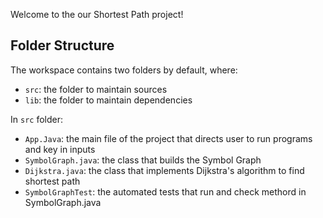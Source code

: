 Welcome to the our Shortest Path project!

## Folder Structure

The workspace contains two folders by default, where:

- `src`: the folder to maintain sources
- `lib`: the folder to maintain dependencies


In `src` folder:

- `App.Java`: the main file of the project that directs user to run programs and key in inputs
- `SymbolGraph.java`: the class that builds the Symbol Graph
- `Dijkstra.java`: the class that implements Dijkstra's algorithm to find shortest path
- `SymbolGraphTest`: the automated tests that run and check methord in SymbolGraph.java
